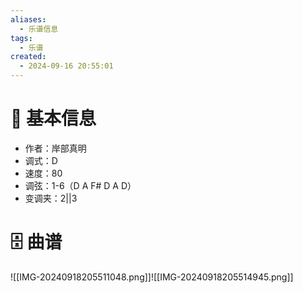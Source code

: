 ```yaml
---
aliases:
  - 乐谱信息
tags:
  - 乐谱
created:
  - 2024-09-16 20:55:01
---
```

# 🎸 基本信息

- 作者：岸部真明
- 调式：D
- 速度：80
- 调弦：1-6（D A F# D A D）
- 变调夹：2||3

# 🗄 曲谱

![[IMG-20240918205511048.png]]![[IMG-20240918205514945.png]]